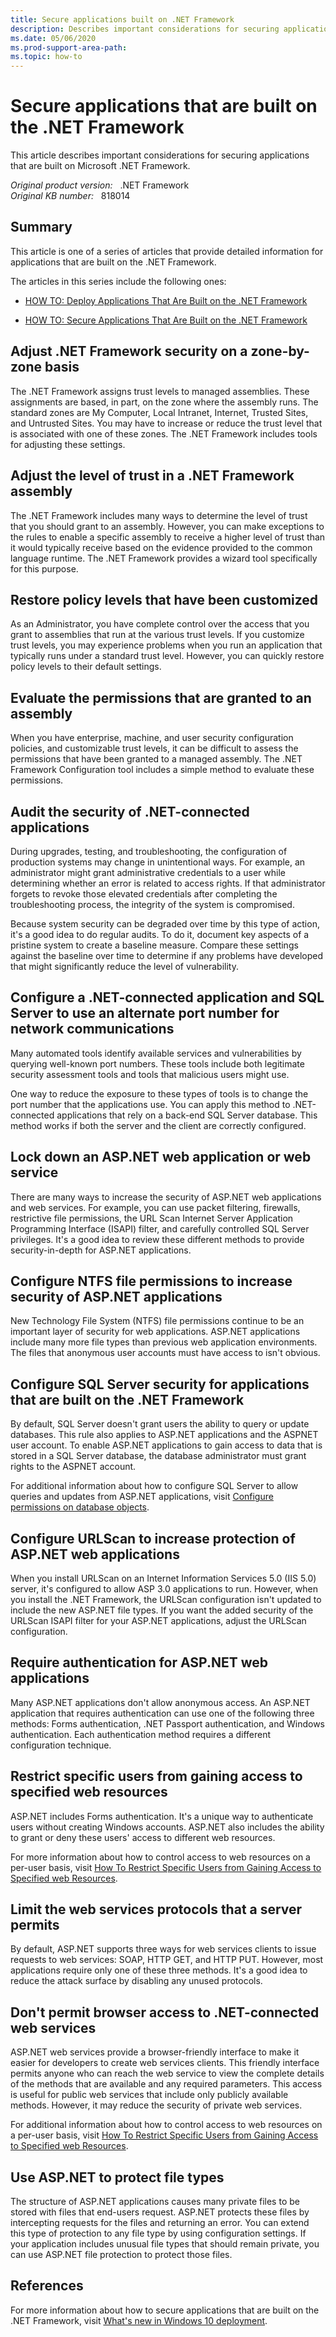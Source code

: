 ```yaml
---
title: Secure applications built on .NET Framework
description: Describes important considerations for securing applications that are built on the .NET Framework.
ms.date: 05/06/2020
ms.prod-support-area-path:
ms.topic: how-to
---
```

# Secure applications that are built on the .NET Framework

This article describes important considerations for securing applications that are built on Microsoft .NET Framework.

_Original product version:_ &nbsp; .NET Framework  
_Original KB number:_ &nbsp; 818014

## Summary

This article is one of a series of articles that provide detailed information for applications that are built on the .NET Framework.

The articles in this series include the following ones:

- [HOW TO: Deploy Applications That Are Built on the .NET Framework](https://support.microsoft.com/help/818016)

- [HOW TO: Secure Applications That Are Built on the .NET Framework](https://support.microsoft.com/help/818014)

## Adjust .NET Framework security on a zone-by-zone basis

The .NET Framework assigns trust levels to managed assemblies. These assignments are based, in part, on the zone where the assembly runs. The standard zones are My Computer, Local Intranet, Internet, Trusted Sites, and Untrusted Sites. You may have to increase or reduce the trust level that is associated with one of these zones. The .NET Framework includes tools for adjusting these settings.

## Adjust the level of trust in a .NET Framework assembly

The .NET Framework includes many ways to determine the level of trust that you should grant to an assembly. However, you can make exceptions to the rules to enable a specific assembly to receive a higher level of trust than it would typically receive based on the evidence provided to the common language runtime. The .NET Framework provides a wizard tool specifically for this purpose.

## Restore policy levels that have been customized

As an Administrator, you have complete control over the access that you grant to assemblies that run at the various trust levels. If you customize trust levels, you may experience problems when you run an application that typically runs under a standard trust level. However, you can quickly restore policy levels to their default settings.

## Evaluate the permissions that are granted to an assembly

When you have enterprise, machine, and user security configuration policies, and customizable trust levels, it can be difficult to assess the permissions that have been granted to a managed assembly. The .NET Framework Configuration tool includes a simple method to evaluate these permissions.

## Audit the security of .NET-connected applications

During upgrades, testing, and troubleshooting, the configuration of production systems may change in unintentional ways. For example, an administrator might grant administrative credentials to a user while determining whether an error is related to access rights. If that administrator forgets to revoke those elevated credentials after completing the troubleshooting process, the integrity of the system is compromised.

Because system security can be degraded over time by this type of action, it's a good idea to do regular audits. To do it, document key aspects of a pristine system to create a baseline measure. Compare these settings against the baseline over time to determine if any problems have developed that might significantly reduce the level of vulnerability.

## Configure a .NET-connected application and SQL Server to use an alternate port number for network communications

Many automated tools identify available services and vulnerabilities by querying well-known port numbers. These tools include both legitimate security assessment tools and tools that malicious users might use.

One way to reduce the exposure to these types of tools is to change the port number that the applications use. You can apply this method to .NET-connected applications that rely on a back-end SQL Server database. This method works if both the server and the client are correctly configured.

## Lock down an ASP.NET web application or web service

There are many ways to increase the security of ASP.NET web applications and web services. For example, you can use packet filtering, firewalls, restrictive file permissions, the URL Scan Internet Server Application Programming Interface (ISAPI) filter, and carefully controlled SQL Server privileges. It's a good idea to review these different methods to provide security-in-depth for ASP.NET applications.

## Configure NTFS file permissions to increase security of ASP.NET applications

New Technology File System (NTFS) file permissions continue to be an important layer of security for web applications. ASP.NET applications include many more file types than previous web application environments. The files that anonymous user accounts must have access to isn't obvious.

## Configure SQL Server security for applications that are built on the .NET Framework

By default, SQL Server doesn't grant users the ability to query or update databases. This rule also applies to ASP.NET applications and the ASPNET user account. To enable ASP.NET applications to gain access to data that is stored in a SQL Server database, the database administrator must grant rights to the ASPNET account.

For additional information about how to configure SQL Server to allow queries and updates from ASP.NET applications, visit [Configure permissions on database objects](/sql/t-sql/lesson-2-configuring-permissions-on-database-objects?view=sql-server-ver15&preserve-view=true).

## Configure URLScan to increase protection of ASP.NET web applications

When you install URLScan on an Internet Information Services 5.0 (IIS 5.0) server, it's configured to allow ASP 3.0 applications to run. However, when you install the .NET Framework, the URLScan configuration isn't updated to include the new ASP.NET file types. If you want the added security of the URLScan ISAPI filter for your ASP.NET applications, adjust the URLScan configuration.

## Require authentication for ASP.NET web applications

Many ASP.NET applications don't allow anonymous access. An ASP.NET application that requires authentication can use one of the following three methods: Forms authentication, .NET Passport authentication, and Windows authentication. Each authentication method requires a different configuration technique.

## Restrict specific users from gaining access to specified web resources

ASP.NET includes Forms authentication. It's a unique way to authenticate users without creating Windows accounts. ASP.NET also includes the ability to grant or deny these users' access to different web resources.

For more information about how to control access to web resources on a per-user basis, visit [How To Restrict Specific Users from Gaining Access to Specified web Resources](https://support.microsoft.com/help/815151).

## Limit the web services protocols that a server permits

By default, ASP.NET supports three ways for web services clients to issue requests to web services: SOAP, HTTP GET, and HTTP PUT. However, most applications require only one of these three methods. It's a good idea to reduce the attack surface by disabling any unused protocols.

## Don't permit browser access to .NET-connected web services

ASP.NET web services provide a browser-friendly interface to make it easier for developers to create web services clients. This friendly interface permits anyone who can reach the web service to view the complete details of the methods that are available and any required parameters. This access is useful for public web services that include only publicly available methods. However, it may reduce the security of private web services.

For additional information about how to control access to web resources on a per-user basis, visit [How To Restrict Specific Users from Gaining Access to Specified web Resources](https://support.microsoft.com/help/815151).

## Use ASP.NET to protect file types

The structure of ASP.NET applications causes many private files to be stored with files that end-users request. ASP.NET protects these files by intercepting requests for the files and returning an error. You can extend this type of protection to any file type by using configuration settings. If your application includes unusual file types that should remain private, you can use ASP.NET file protection to protect those files.

## References

For more information about how to secure applications that are built on the .NET Framework, visit [What's new in Windows 10 deployment](/windows/deployment/deploy-whats-new).
